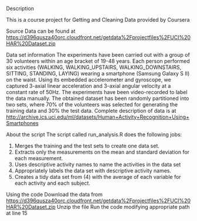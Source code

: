 Description

This is a course project for Getting and Cleaning Data provided by Coursera

Source
Data can be found at https://d396qusza40orc.cloudfront.net/getdata%2Fprojectfiles%2FUCI%20HAR%20Dataset.zip

Data set information
The experiments have been carried out with a group of 30 volunteers within an age bracket of 19-48 years. 
Each person performed six activities (WALKING, WALKING_UPSTAIRS, WALKING_DOWNSTAIRS, SITTING, STANDING, LAYING) 
wearing a smartphone (Samsung Galaxy S II) on the waist. Using its embedded accelerometer and gyroscope, 
we captured 3-axial linear acceleration and 3-axial angular velocity at a constant rate of 50Hz. 
The experiments have been video-recorded to label the data manually. The obtained dataset has been randomly 
partitioned into two sets, where 70% of the volunteers was selected for generating the training data and 30% 
the test data. 
Complete description of data is at http://archive.ics.uci.edu/ml/datasets/Human+Activity+Recognition+Using+Smartphones

About the script
The script called run_analysis.R does the following jobs:
1. Merges the training and the test sets to create one data set.
2. Extracts only the measurements on the mean and standard deviation for each measurement. 
3. Uses descriptive activity names to name the activities in the data set
4. Appropriately labels the data set with descriptive activity names. 
5. Creates a tidy data set from (4) with the average of each variable for each activity and each subject.

Using the code
Download the data from https://d396qusza40orc.cloudfront.net/getdata%2Fprojectfiles%2FUCI%20HAR%20Dataset.zip
Unzip the file
Run the code modifying appropriate path at line 15
